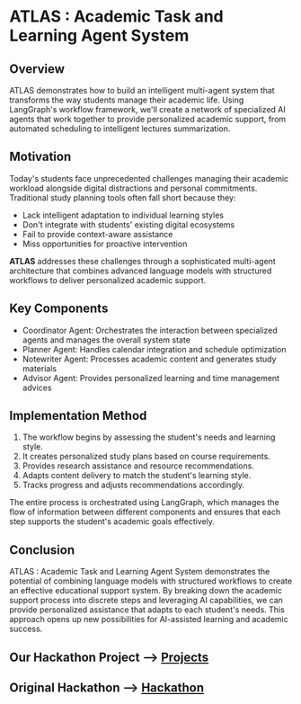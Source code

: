 # **ATLAS** : Academic Task and Learning Agent System

## **Overview**
ATLAS demonstrates how to build an intelligent multi-agent system that transforms the way students manage their academic life. Using LangGraph's workflow framework, we'll create a network of specialized AI agents that work together to provide personalized academic support, from automated scheduling to intelligent lectures summarization.

## **Motivation**
Today's students face unprecedented challenges managing their academic workload alongside digital distractions and personal commitments. Traditional study planning tools often fall short because they:

- Lack intelligent adaptation to individual learning styles
- Don't integrate with students' existing digital ecosystems
- Fail to provide context-aware assistance
- Miss opportunities for proactive intervention

**ATLAS** addresses these challenges through a sophisticated multi-agent architecture that combines advanced language models with structured workflows to deliver personalized academic support.
## **Key Components**
- Coordinator Agent: Orchestrates the interaction between specialized agents and manages the overall system state
- Planner Agent: Handles calendar integration and schedule optimization
- Notewriter Agent: Processes academic content and generates study materials
- Advisor Agent: Provides personalized learning and time management advices

## **Implementation Method**
1. The workflow begins by assessing the student's needs and learning style.
2. It creates personalized study plans based on course requirements.
3. Provides research assistance and resource recommendations.
4. Adapts content delivery to match the student's learning style.
5. Tracks progress and adjusts recommendations accordingly.

The entire process is orchestrated using LangGraph, which manages the flow of information between different components and ensures that each step supports the student's academic goals effectively.

## **Conclusion**
ATLAS : Academic Task and Learning Agent System demonstrates the potential of combining language models with structured workflows to create an effective educational support system. By breaking down the academic support process into discrete steps and leveraging AI capabilities, we can provide personalized assistance that adapts to each student's needs. This approach opens up new possibilities for AI-assisted learning and academic success.

## **Our Hackathon Project** --> [Projects](https://github.com/FRAMEEE17/GenAI_Agents)

## **Original Hackathon** --> [Hackathon](https://github.com/NirDiamant/GenAI_Agents)
